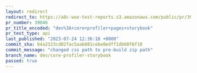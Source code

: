 ```yaml
---
layout: redirect
redirect_to: https://a8c-woo-test-reports.s3.amazonaws.com/public/pr/39046/api/index.html
pr_number: 39046
pr_title_encoded: "dev%3A+core+profiler+pages+storybook"
pr_test_type: api
last_published: "2023-07-24 12:36:18 +0000"
commit_sha: 64a2323cd02fac5aab081cebe0edff1db60f6f10
commit_message: "changed css path to pre-build zip path"
branch_name: dev/core-profiler-storybook
passed: true
---
```

